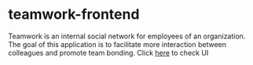 # teamwork-frontend
Teamwork is an ​internal social network for employees of an organization. The goal of this application is to facilitate more interaction between colleagues and promote team bonding. Click [here](https://fegoworks.github.io/teamwork-frontend/src/pages/user/feed.html) to check UI

